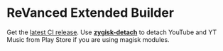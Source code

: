 # ReVanced Extended Builder

Get the [latest CI release](https://github.com/KaseToatz1337/rvx-builder/releases/latest).
Use [**zygisk-detach**](https://github.com/j-hc/zygisk-detach) to detach YouTube and YT Music from Play Store if you are using magisk modules. 
